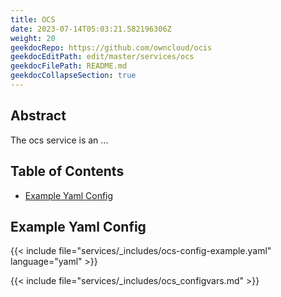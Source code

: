 ```yaml
---
title: OCS
date: 2023-07-14T05:03:21.582196306Z
weight: 20
geekdocRepo: https://github.com/owncloud/ocis
geekdocEditPath: edit/master/services/ocs
geekdocFilePath: README.md
geekdocCollapseSection: true
---
```


<!-- Do not edit this file, it is autogenerated. Edit the service README.md instead -->

## Abstract


The ocs service is an ...

## Table of Contents

* [Example Yaml Config](#example-yaml-config)

## Example Yaml Config
{{< include file="services/_includes/ocs-config-example.yaml"  language="yaml" >}}

{{< include file="services/_includes/ocs_configvars.md" >}}

